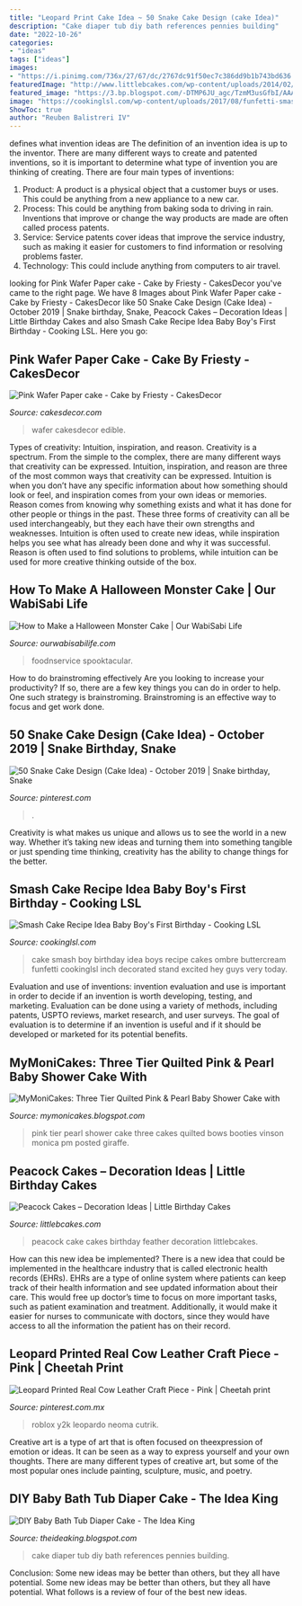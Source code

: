 ```yaml
---
title: "Leopard Print Cake Idea ~ 50 Snake Cake Design (cake Idea)"
description: "Cake diaper tub diy bath references pennies building"
date: "2022-10-26"
categories:
- "ideas"
tags: ["ideas"]
images:
- "https://i.pinimg.com/736x/27/67/dc/2767dc91f50ec7c386dd9b1b743bd636.jpg"
featuredImage: "http://www.littlebcakes.com/wp-content/uploads/2014/02/Peacock-Feather-Wedding-Cake.png"
featured_image: "https://3.bp.blogspot.com/-DTMP6JU_agc/TzmM3usGfbI/AAAAAAAABDg/EpA99h_RLSs/s1600/IMG_1157.JPG"
image: "https://cookinglsl.com/wp-content/uploads/2017/08/funfetti-smash-cake-baby-boy-2-1-660x990.jpg"
ShowToc: true
author: "Reuben Balistreri IV"
---
```



defines what invention ideas are
The definition of an invention idea is up to the inventor. 
There are many different ways to create and patented inventions, so it is important to determine what type of invention you are thinking of creating. There are four main types of inventions: 
1) Product: A product is a physical object that a customer buys or uses. This could be anything from a new appliance to a new car. 
2) Process: This could be anything from baking soda to driving in rain. Inventions that improve or change the way products are made are often called process patents. 
3) Service: Service patents cover ideas that improve the service industry, such as making it easier for customers to find information or resolving problems faster. 
4) Technology: This could include anything from computers to air travel.

	

		
looking for Pink Wafer Paper cake - Cake by Friesty - CakesDecor you've came to the right page. We have 8 Images about Pink Wafer Paper cake - Cake by Friesty - CakesDecor like 50 Snake Cake Design (Cake Idea) - October 2019 | Snake birthday, Snake, Peacock Cakes – Decoration Ideas | Little Birthday Cakes and also Smash Cake Recipe Idea Baby Boy&#039;s First Birthday - Cooking LSL. Here you go:
		
    
## Pink Wafer Paper Cake - Cake By Friesty - CakesDecor

<img loading=lazy src="https://pic.cakesdecor.com/m/r800anh75a03oz8xvtuk.jpg" onerror="this.onerror=null;this.src='https://tse3.mm.bing.net/th?id=OIP.JGF4dwCBzshIBaist29GhwHaNK&amp;pid=15.1';" alt="Pink Wafer Paper cake - Cake by Friesty - CakesDecor">

_Source: cakesdecor.com_

>wafer cakesdecor edible. 

	

Types of creativity: Intuition, inspiration, and reason.
Creativity is a spectrum. From the simple to the complex, there are many different ways that creativity can be expressed. Intuition, inspiration, and reason are three of the most common ways that creativity can be expressed. Intuition is when you don’t have any specific information about how something should look or feel, and inspiration comes from your own ideas or memories. Reason comes from knowing why something exists and what it has done for other people or things in the past. These three forms of creativity can all be used interchangeably, but they each have their own strengths and weaknesses. Intuition is often used to create new ideas, while inspiration helps you see what has already been done and why it was successful. Reason is often used to find solutions to problems, while intuition can be used for more creative thinking outside of the box.

    
## How To Make A Halloween Monster Cake | Our WabiSabi Life

<img loading=lazy src="https://ourwabisabilife.com/wp-content/uploads/2019/10/Halloween-Monster-Cake-4-scaled.jpg" onerror="this.onerror=null;this.src='https://tse4.mm.bing.net/th?id=OIP.EgOdxuEhXs5TD1EcProuqgHaLG&amp;pid=15.1';" alt="How to Make a Halloween Monster Cake | Our WabiSabi Life">

_Source: ourwabisabilife.com_

>foodnservice spooktacular. 

	

How to do brainstroming effectively
Are you looking to increase your productivity? If so, there are a few key things you can do in order to help. One such strategy is brainstroming. Brainstroming is an effective way to focus and get work done.

    
## 50 Snake Cake Design (Cake Idea) - October 2019 | Snake Birthday, Snake

<img loading=lazy src="https://i.pinimg.com/736x/27/67/dc/2767dc91f50ec7c386dd9b1b743bd636.jpg" onerror="this.onerror=null;this.src='https://tse3.mm.bing.net/th?id=OIP.sJsnhf5CgJK7PcqLlBuCZAHaKg&amp;pid=15.1';" alt="50 Snake Cake Design (Cake Idea) - October 2019 | Snake birthday, Snake">

_Source: pinterest.com_

>. 

	

Creativity is what makes us unique and allows us to see the world in a new way. Whether it’s taking new ideas and turning them into something tangible or just spending time thinking, creativity has the ability to change things for the better.

    
## Smash Cake Recipe Idea Baby Boy&#039;s First Birthday - Cooking LSL

<img loading=lazy src="https://cookinglsl.com/wp-content/uploads/2017/08/funfetti-smash-cake-baby-boy-2-1-660x990.jpg" onerror="this.onerror=null;this.src='https://tse1.mm.bing.net/th?id=OIP.Xmxf-jZilXmarK4P0DrzLQHaLH&amp;pid=15.1';" alt="Smash Cake Recipe Idea Baby Boy&#039;s First Birthday - Cooking LSL">

_Source: cookinglsl.com_

>cake smash boy birthday idea boys recipe cakes ombre buttercream funfetti cookinglsl inch decorated stand excited hey guys very today. 

	

Evaluation and use of inventions:
invention evaluation and use is important in order to decide if an invention is worth developing, testing, and marketing. Evaluation can be done using a variety of methods, including patents, USPTO reviews, market research, and user surveys. The goal of evaluation is to determine if an invention is useful and if it should be developed or marketed for its potential benefits.

    
## MyMoniCakes: Three Tier Quilted Pink &amp; Pearl Baby Shower Cake With

<img loading=lazy src="https://3.bp.blogspot.com/-DTMP6JU_agc/TzmM3usGfbI/AAAAAAAABDg/EpA99h_RLSs/s1600/IMG_1157.JPG" onerror="this.onerror=null;this.src='https://tse3.mm.bing.net/th?id=OIP.Wshs60SkITUMtJajDIRqmgHaJ4&amp;pid=15.1';" alt="MyMoniCakes: Three Tier Quilted Pink &amp; Pearl Baby Shower Cake with">

_Source: mymonicakes.blogspot.com_

>pink tier pearl shower cake three cakes quilted bows booties vinson monica pm posted giraffe. 

	

	

    
## Peacock Cakes – Decoration Ideas | Little Birthday Cakes

<img loading=lazy src="http://www.littlebcakes.com/wp-content/uploads/2014/02/Peacock-Feather-Wedding-Cake.png" onerror="this.onerror=null;this.src='https://tse2.mm.bing.net/th?id=OIP.WhqOe4exw9R_AMU_9rdgMwHaJ4&amp;pid=15.1';" alt="Peacock Cakes – Decoration Ideas | Little Birthday Cakes">

_Source: littlebcakes.com_

>peacock cake cakes birthday feather decoration littlebcakes. 

	

How can this new idea be implemented?
There is a new idea that could be implemented in the healthcare industry that is called electronic health records (EHRs). EHRs are a type of online system where patients can keep track of their health information and see updated information about their care. This would free up doctor’s time to focus on more important tasks, such as patient examination and treatment. Additionally, it would make it easier for nurses to communicate with doctors, since they would have access to all the information the patient has on their record.

    
## Leopard Printed Real Cow Leather Craft Piece - Pink | Cheetah Print

<img loading=lazy src="https://i.pinimg.com/736x/c3/3a/0c/c33a0c94df6aedee39b4b0085d2355da.jpg" onerror="this.onerror=null;this.src='https://tse3.mm.bing.net/th?id=OIP.NvgeJkjUpQR8gY95zVIiPAHaHa&amp;pid=15.1';" alt="Leopard Printed Real Cow Leather Craft Piece - Pink | Cheetah print">

_Source: pinterest.com.mx_

>roblox y2k leopardo neoma cutrik. 

	

Creative art is a type of art that is often focused on theexpression of emotion or ideas. It can be seen as a way to express yourself and your own thoughts. There are many different types of creative art, but some of the most popular ones include painting, sculpture, music, and poetry.

    
## DIY Baby Bath Tub Diaper Cake - The Idea King

<img loading=lazy src="https://3.bp.blogspot.com/-C6MOgdGb13g/U45_8LV6K1I/AAAAAAAAW_Y/5rQy4qVvki0/s1600/9.JPG" onerror="this.onerror=null;this.src='https://tse3.mm.bing.net/th?id=OIP.fmsGAxx1Ko7XNTd3hNHKKwHaLH&amp;pid=15.1';" alt="DIY Baby Bath Tub Diaper Cake - The Idea King">

_Source: theideaking.blogspot.com_

>cake diaper tub diy bath references pennies building. 

	

Conclusion: Some new ideas may be better than others, but they all have potential.
Some new ideas may be better than others, but they all have potential. What follows is a review of four of the best new ideas.

